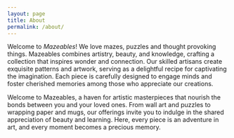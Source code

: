 ```yaml
---
layout: page
title: About
permalink: /about/
---
```



Welcome to _Mazeables_! We love mazes, puzzles and thought provoking things.
Mazeables combines artistry, beauty, and knowledge, crafting a collection that inspires wonder and connection. Our skilled artisans create exquisite patterns and artwork, serving as a delightful recipe for captivating the imagination. Each piece is carefully designed to engage minds and foster cherished memories among those who appreciate our creations.

Welcome to Mazeables, a haven for artistic masterpieces that nourish the bonds between you and your loved ones. From wall art and puzzles to wrapping paper and mugs, our offerings invite you to indulge in the shared appreciation of beauty and learning. Here, every piece is an adventure in art, and every moment becomes a precious memory.

